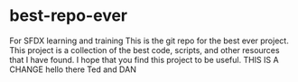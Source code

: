 # best-repo-ever
For SFDX learning and training
This is the git repo for the best ever project. This project is a collection of the best code, scripts, and other resources that I have found. I hope that you find this project to be useful.
THIS IS A CHANGE
hello there
Ted and
DAN
